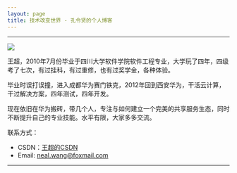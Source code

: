 ```yaml
---
layout: page
title: 技术改变世界 - 孔令贤的个人博客
---
```

---

![](/images/1986-08-29-about-me/head.jpg)

王超，2010年7月份毕业于四川大学软件学院软件工程专业，大学玩了四年，四级考了七次，有过挂科，有过重修，也有过奖学金，各种体验。

毕业时误打误撞，进入成都华为赛门铁克，2012年回到西安华为，干活云计算，干过解决方案，四年测试，四年开发。

现在依旧在华为搬砖，带几个人，专注与如何建立一个完美的共享服务生态，同时不断提升自己的专业技能。水平有限，大家多多交流。

联系方式：

- CSDN：[王超的CSDN](http://blog.csdn.net/kingsuper_)
- Email: <neal.wang@foxmail.com>

---

